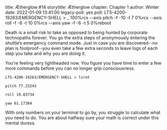 title: Ætherglow #14
storytitle: Ætherglow 
chapter: Chapter 1
author: Winter
date: 2022-01-09 13:41:00
legacy-poll: yes
poll: LTS-4200-19263/EMERGENCY-SHELL > _
      100%rcs --axis pitch -f -10 -t 7
      0%rcs --axis roll -f -6 -t 10
      0%rcs --axis yaw -f -6 -t 5
      0%reboot

Death is a small risk to take as opposed to being hunted by corporate technopaths forever. You go the extra steps of anonymously entering the shuttle’s emergency command mode. Just in case you are discovered--no plan is foolproof--you even take a few extra seconds to leave logs of each step you take and why you are doing it.

You’re feeling very lightheaded now. You figure you have time to enter a few more commands before you can no longer grip consciousness.

`LTS-4200-19263/EMERGENCY-SHELL > lsrot` 

`pitch 77.23243`

`roll 19.83734`

`yaw 61.17384`

With only numbers on your terminal to go by, you struggle to calculate what you need to do. You are about halfway sure your math is correct under this mental duress.

